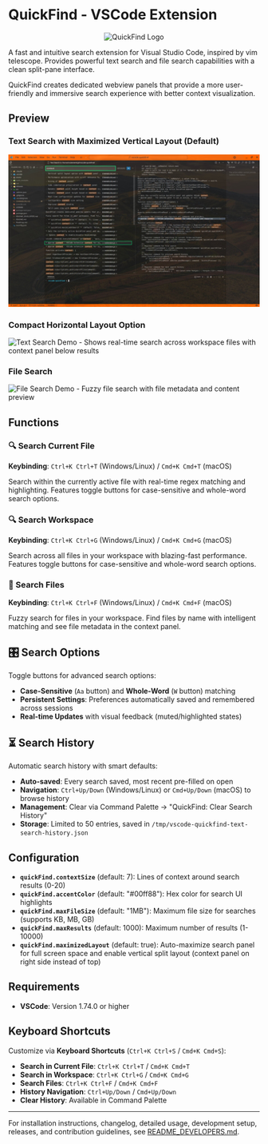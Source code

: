 # QuickFind - VSCode Extension

<div align="center">
  <img src="assets/images/quickfind-logo.png" alt="QuickFind Logo" width="128" height="128">
</div>

A fast and intuitive search extension for Visual Studio Code, inspired by vim telescope.
Provides powerful text search and file search capabilities with a clean split-pane interface.

QuickFind creates dedicated webview panels that provide a more user-friendly and immersive search experience with better context visualization.

## Preview

### Text Search with Maximized Vertical Layout (Default)

![Vertical Layout Demo - Context panel positioned on the right for better code viewing in maximized mode](https://raw.githubusercontent.com/pseudoincorrect/vscode-quickfind/main/assets/images/vertical-layout.jpg)

### Compact Horizontal Layout Option

![Text Search Demo - Shows real-time search across workspace files with context panel below results](https://raw.githubusercontent.com/pseudoincorrect/vscode-quickfind/main/assets/images/text-search.gif)

### File Search

![File Search Demo - Fuzzy file search with file metadata and content preview](https://raw.githubusercontent.com/pseudoincorrect/vscode-quickfind/main/assets/images/file-search.jpg)

## Functions

### 🔍 Search Current File

**Keybinding**: `Ctrl+K Ctrl+T` (Windows/Linux) / `Cmd+K Cmd+T` (macOS)

Search within the currently active file with real-time regex matching and highlighting. Features toggle buttons for case-sensitive and whole-word search options.

### 🔍 Search Workspace

**Keybinding**: `Ctrl+K Ctrl+G` (Windows/Linux) / `Cmd+K Cmd+G` (macOS)

Search across all files in your workspace with blazing-fast performance. Features toggle buttons for case-sensitive and whole-word search options.

### 📁 Search Files

**Keybinding**: `Ctrl+K Ctrl+F` (Windows/Linux) / `Cmd+K Cmd+F` (macOS)

Fuzzy search for files in your workspace. Find files by name with intelligent matching and see file metadata in the context panel.

## 🎛️ Search Options

Toggle buttons for advanced search options:

- **Case-Sensitive** (`Aa` button) and **Whole-Word** (`W` button) matching
- **Persistent Settings**: Preferences automatically saved and remembered across sessions
- **Real-time Updates** with visual feedback (muted/highlighted states)

## ⏳ Search History

Automatic search history with smart defaults:

- **Auto-saved**: Every search saved, most recent pre-filled on open
- **Navigation**: `Ctrl+Up/Down` (Windows/Linux) or `Cmd+Up/Down` (macOS) to browse history
- **Management**: Clear via Command Palette → "QuickFind: Clear Search History"
- **Storage**: Limited to 50 entries, saved in `/tmp/vscode-quickfind-text-search-history.json`

## Configuration

- **`quickFind.contextSize`** (default: 7): Lines of context around search results (0-20)
- **`quickFind.accentColor`** (default: "#00ff88"): Hex color for search UI highlights
- **`quickFind.maxFileSize`** (default: "1MB"): Maximum file size for searches (supports KB, MB, GB)
- **`quickFind.maxResults`** (default: 1000): Maximum number of results (1-10000)
- **`quickFind.maximizedLayout`** (default: true): Auto-maximize search panel for full screen space and enable vertical split layout (context panel on right side instead of top)

## Requirements

- **VSCode**: Version 1.74.0 or higher

## Keyboard Shortcuts

Customize via **Keyboard Shortcuts** (`Ctrl+K Ctrl+S` / `Cmd+K Cmd+S`):

- **Search in Current File**: `Ctrl+K Ctrl+T` / `Cmd+K Cmd+T`
- **Search in Workspace**: `Ctrl+K Ctrl+G` / `Cmd+K Cmd+G`
- **Search Files**: `Ctrl+K Ctrl+F` / `Cmd+K Cmd+F`
- **History Navigation**: `Ctrl+Up/Down` / `Cmd+Up/Down`
- **Clear History**: Available in Command Palette

---

For installation instructions, changelog, detailed usage, development setup, releases, and contribution guidelines, see [README_DEVELOPERS.md](README_DEVELOPERS.md).
